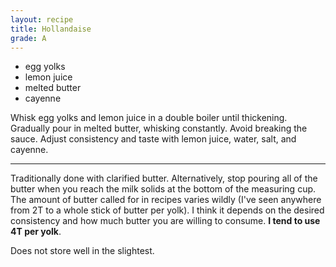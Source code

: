 ```yaml
---
layout: recipe
title: Hollandaise
grade: A
---
```

<!-- stub -->
- egg yolks
- lemon juice
- melted butter
- cayenne
<!-- endstub -->

Whisk egg yolks and lemon juice in a double boiler until thickening. Gradually
pour in melted butter, whisking constantly. Avoid breaking the sauce. Adjust
consistency and taste with lemon juice, water, salt, and cayenne.

***

Traditionally done with clarified butter. Alternatively, stop pouring all of 
the butter when you reach the milk solids at the bottom of the measuring cup.
The amount of butter called for in recipes varies wildly (I've seen anywhere from
2T to a whole stick of butter per yolk). I think it depends on the desired consistency
and how much butter you are willing to consume. **I tend to use 4T per yolk**.

Does not store well in the slightest.
